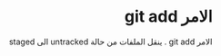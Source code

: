 # <div dir="rtl">الامر git add</div>

<div dir="rtl">
الامر
git add .
ينقل الملفات من حالة
 untracked الى staged
</div>